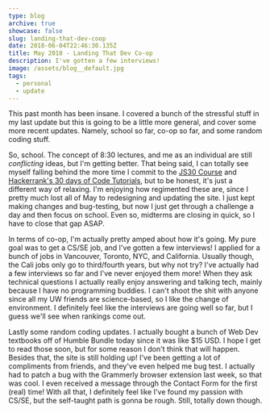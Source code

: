 ```yaml
---
type: blog
archive: true
showcase: false
slug: landing-that-dev-coop
date: 2018-06-04T22:46:30.135Z
title: May 2018 - Landing That Dev Co-op
description: I've gotten a few interviews!
image: /assets/blog__default.jpg
tags:
  - personal
  - update
---
```


This past month has been insane. I covered a bunch of the stressful stuff in my last update but this is going to be a little more general, and cover some more recent updates. Namely, school so far, co-op so far, and some random coding stuff.

So, school. The concept of 8:30 lectures, and me as an individual are still _conflicting_ ideas, but I'm getting better. That being said, I can totally see myself falling behind the more time I commit to the [JS30 Course](https://javascript30.com) and [Hackerrank's 30 days of Code Tutorials](https://www.hackerrank.com/domains/tutorials/30-days-of-code), but to be honest, it's just a different way of relaxing. I'm enjoying how regimented these are, since I pretty much lost all of May to redesigning and updating the site. I just kept making changes and bug-testing, but now I just get through a challenge a day and then focus on school. Even so, midterms are closing in quick, so I have to close that gap ASAP.

In terms of co-op, I'm actually pretty amped about how it's going. My pure goal was to get a CS/SE job, and I've gotten a few interviews! I applied for a bunch of jobs in Vancouver, Toronto, NYC, and California. Usually though, the Cali jobs only go to third/fourth years, but why not try? I've actually had a few interviews so far and I've never enjoyed them more! When they ask technical questions I actually really enjoy answering and talking tech, mainly because I have no programming buddies. I can't shoot the shit with anyone since all my UW friends are science-based, so I like the change of environment. I definitely feel like the interviews are going well so far, but I guess we'll see when rankings come out.

Lastly some random coding updates. I actually bought a bunch of Web Dev textbooks off of Humble Bundle today since it was like \$15 USD. I hope I get to read those soon, but for some reason I don't think that will happen. Besides that, the site is still holding up! I've been getting a lot of compliments from friends, and they've even helped me bug test. I actually had to patch a bug with the Grammerly browser extension last week, so that was cool. I even received a message through the Contact Form for the first (real) time! With all that, I definitely feel like I've found my passion with CS/SE, but the self-taught path is gonna be rough. Still, totally down though.
